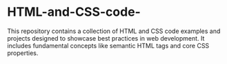 # HTML-and-CSS-code-
This repository contains a collection of HTML and CSS code examples and projects designed to showcase best practices in web development. It includes fundamental concepts like semantic HTML tags and core CSS properties. 
